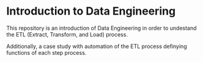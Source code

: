 # Introduction to Data Engineering
This repository is an introduction of Data Engineering in order to undestand the ETL (Extract, Transform, and Load) process.

Additionally, a case study with automation of the ETL process definying functions of each step process.

